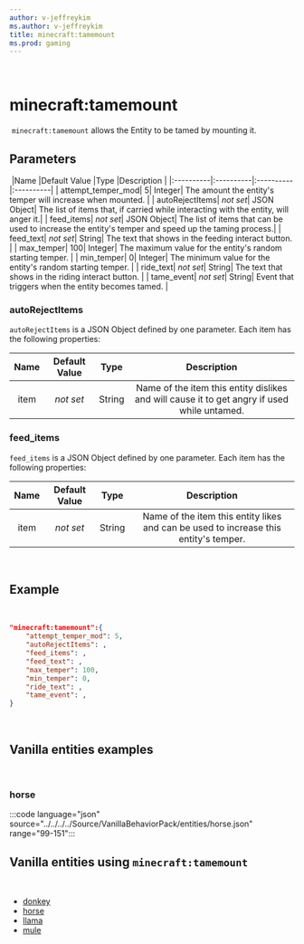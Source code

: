 ```yaml
---
author: v-jeffreykim
ms.author: v-jeffreykim
title: minecraft:tamemount
ms.prod: gaming
---
```

​
# minecraft:tamemount
​
`minecraft:tamemount` allows the Entity to be tamed by mounting it.
​
## Parameters
​
|Name |Default Value  |Type  |Description  |
|:----------|:----------|:----------|:----------|
| attempt_temper_mod| 5| Integer| The amount the entity's temper will increase when mounted. |
| autoRejectItems| *not set*| JSON Object| The list of items that, if carried while interacting with the entity, will anger it.|
| feed_items| *not set*| JSON Object| The list of items that can be used to increase the entity's temper and speed up the taming process.|
| feed_text| *not set*| String| The text that shows in the feeding interact button. |
| max_temper| 100| Integer| The maximum value for the entity's random starting temper. |
| min_temper| 0| Integer| The minimum value for the entity's random starting temper. |
| ride_text| *not set*| String| The text that shows in the riding interact button. |
| tame_event| *not set*| String| Event that triggers when the entity becomes tamed. |

### autoRejectItems

`autoRejectItems` is a JSON Object defined by one parameter. Each item has the following properties:

| Name| Default Value| Type| Description |
|:-----------:|:-----------:|:-----------:|:-----------:|
| item| *not set*| String| Name of the item this entity dislikes and will cause it to get angry if used while untamed. |

### feed_items

`feed_items` is a JSON Object defined by one parameter. Each item has the following properties:

| Name| Default Value| Type| Description |
|:-----------:|:-----------:|:-----------:|:-----------:|
| item| *not set*| String| Name of the item this entity likes and can be used to increase this entity's temper. |
​
## Example
​
```json
"minecraft:tamemount":{
    "attempt_temper_mod": 5,
    "autoRejectItems": ,
    "feed_items": ,
    "feed_text": ,
    "max_temper": 100,
    "min_temper": 0,
    "ride_text": ,
    "tame_event": ,
}
```
​
## Vanilla entities examples
​
### horse

:::code language="json" source="../../../../Source/VanillaBehaviorPack/entities/horse.json" range="99-151":::
​
## Vanilla entities using `minecraft:tamemount`
​
- [donkey](../../../../Source/VanillaBehaviorPack_Snippets/entities/donkey.md)
- [horse](../../../../Source/VanillaBehaviorPack_Snippets/entities/horse.md)
- [llama](../../../../Source/VanillaBehaviorPack_Snippets/entities/llama.md)
- [mule](../../../../Source/VanillaBehaviorPack_Snippets/entities/mule.md)